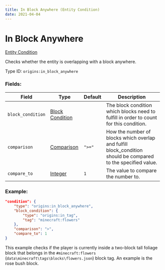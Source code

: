 ```yaml
---
title: In Block Anywhere (Entity Condition)
date: 2021-04-04
---
```


# In Block Anywhere

[Entity Condition](../entity_conditions.md)

Checks whether the entity is overlapping with a block anywhere.

Type ID: `origins:in_block_anywhere`

### Fields:

Field  | Type | Default | Description
-------|------|---------|-------------
`block_condition` | [Block Condition](../block_conditions.md) | |  The block condition which blocks need to fulfill in order to count for this condition.
`comparison` | [Comparison](../data_types/comparison.md) | `">="` |  How the number of blocks which overlap and fulfill block_condition should be compared to the specified value.
`compare_to` | [Integer](../data_types/integer.md) | `1` |  The value to compare the number to.

### Example:
```json
"condition": {
    "type": "origins:in_block_anywhere",
    "block_condition": {
        "type": "origins:in_tag",
        "tag": "minecraft:flowers"
    },
    "comparison": ">",
    "compare_to": 1
}
```
This example checks if the player is currently inside a two-block tall foliage block that belongs in the `#minecraft:flowers` (`data\minecraft\tags\blocks\flowers.json`) block tag. An example is the rose bush block.
